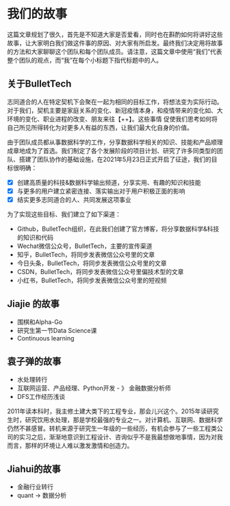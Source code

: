 # 我们的故事

这篇文章规划了很久，首先是不知道大家是否爱看，同时也在斟酌如何将讲好这些故事，让大家明白我们做这件事的原因、对大家有所启发。最终我们决定用将故事的方法和大家聊聊这个团队和每个团队成员。请注意，这篇文章中使用“我们”代表整个团队的观点，而“我”在每个小标题下指代标题中的人。

## 关于BulletTech

志同道合的人在特定契机下会聚在一起为相同的目标工作，将想法变为实际行动。对于我们，契机主要是家庭关系的变化、新冠疫情本身，和疫情带来的变化如、大环境的变化、职业进程的改变、朋友来往【++】。这些事情 促使我们思考如何将自己所见所得转化为对更多人有益的东西，让我们最大化自身的价值。

由于团队成员都从事数据科学的工作，分享数据科学相关的知识、技能和产品顺理成章地成为了首选。我们制定了各个发展阶段的项目计划、研究了许多同类型的团队、搭建了团队协作的基础设施，在2021年5月23日正式开启了征途，我们的目标很明确：

- [x] 创建高质量的科技&数据科学输出频道，分享实用、有趣的知识和技能
- [x] 与更多的用户建立紧密连接、落实输出对于用户积极正面的影响
- [x] 结实更多志同道合的人、共同发展这项事业

为了实现这些目标、我们建立了如下渠道：
- Github，BulletTech组织，在此我们创建了官方博客，将分享数据科学&科技的知识和代码
- Wechat微信公众号，BulletTech，主要的宣传渠道
- 知乎，BulletTech，将同步发表微信公众号里的文章
- 今日头条，BulletTech，将同步发表微信公众号里的文章
- CSDN，BulletTech，将同步发表微信公众号里偏技术型的文章
- 小红书，BulletTech，将同步发表微信公众号里的短视频


## Jiajie 的故事

- 围棋和Alpha-Go
- 研究生第一节Data Science课
- Continuous learning

## 袁子弹的故事

- 水处理转行
- 互联网运营、产品经理、Python开发 - 》 金融数据分析师
- DFS工作经历浅谈

2011年读本科时，我主修土建大类下的工程专业，那会儿兴这个。2015年读研究生时，研究饮用水处理，那是学校最强的专业之一。对计算机、互联网、数据科学仍然不甚感冒。转机来源于研究生一年级的一些经历，有机会参与了一些工程类公司的实习之后，渐渐地意识到工程设计、咨询似乎不是我最想做地事情，因为对我而言，那样的环境让人难以激发激情和创造力。

## Jiahui的故事

- 金融行业转行
- quant → 数据分析
